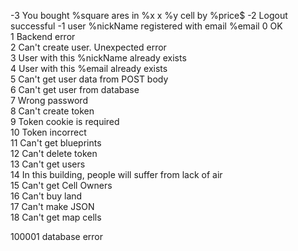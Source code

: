 -3 You bought %square ares in %x x %y cell by %price$
-2 Logout successful
-1 user %nickName registered with email %email
0 OK   
1 Backend error  
2 Can't create user. Unexpected error  
3 User with this %nickName already exists  
4 User with this %email already exists  
5 Can't get user data from POST body  
6 Can't get user from database  
7 Wrong password      
8 Can't create token  
9 Token cookie is required  
10 Token incorrect  
11 Can't get blueprints  
12 Can't delete token  
13 Can't get users  
14 In this building, people will suffer from lack of air  
15 Can't get Cell Owners  
16 Can't buy land  
17 Can't make JSON  
18 Can't get map cells

100001 database error